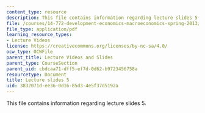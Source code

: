 ```yaml
---
content_type: resource
description: This file contains information regarding lecture slides 5.
file: /courses/14-772-development-economics-macroeconomics-spring-2013/3832071dee360d1685d34e5f37d5192a_MIT14_772S13_lecture5.pdf
file_type: application/pdf
learning_resource_types:
- Lecture Videos
license: https://creativecommons.org/licenses/by-nc-sa/4.0/
ocw_type: OCWFile
parent_title: Lecture Videos and Slides
parent_type: CourseSection
parent_uid: cbdcaa71-dff5-ef7d-0d62-b9723456758a
resourcetype: Document
title: Lecture slides 5
uid: 3832071d-ee36-0d16-85d3-4e5f37d5192a
---
```

This file contains information regarding lecture slides 5.